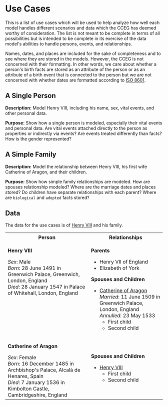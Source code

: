 # Use Cases

This is a list of use cases which will be used to help analyze how well each model
handles different scenarios and data which the CCEG has deemed worthy of consideration.
The list is not meant to be complete in terms of all possibilities but is intended
to be complete in its exercise of the data model's abilities to handle persons, events,
and relationships.

Names, dates, and places are included for the sake of completeness and to see where they are stored in the models. However, the CCEG is not concerned with their formatting. In other words, we care about whether a person's birth facts are stored as an attribute of the person or as an attribute of a birth event that is connected to the person but we are not concerned with whether dates are formatted according to [ISO 8601](http://en.wikipedia.org/wiki/ISO_8601).

## A Single Person

__Description:__ Model Henry VIII, including his name, sex, vital events, and other personal data.

__Purpose:__ Show how a single person is modeled, especially their vital events and personal data. Are vital events attached directly to the person as properties or indirectly via events? Are events treated differently than facts? How is the gender represented?

## A Simple Family

__Description:__ Model the relationship between Henry VIII, his first wife Catherine of Aragon, and their children.

__Purpose:__ Show how simple family relationships are modeled. How are spouses relationship modeled? Where are the marriage dates and places stored? Do children have separate relationships with each parent? Where are `biological` and `adopted` facts stored?

## Data

The data for the use cases is of [Henry VIII](http://en.wikipedia.org/wiki/Henry_VIII_of_England#Marriages_and_issue) and his family.

<table>
  <tr>
    <th>Person</th>
    <th>Relationships</th>
  </tr>
  <tr>
    <td valign="top">
      <a name="henry-viii"></a>
      <p><strong>Henry VIII</strong></p>
      <em>Sex</em>: Male<br>
      <em>Born</em>: 28 June 1491 in Greenwich Palace, Greenwich, London, England<br>
      <em>Died</em>: 28 January 1547 in Palace of Whitehall, London, England
    </td>
    <td>
      <p><strong>Parents</strong></p>
      <ul>
        <li>Henry VII of England</li>
        <li>Elizabeth of York</li>
      </ul>
      <p><strong>Spouses and Children</strong></p>
      <ul>
        <li>
          <a href="#catherine-of-aragon">Catherine of Aragon</a><br>
          <em>Married</em>: 11 June 1509 in Greenwich Palace, London, England<br>
          <em>Annulled</em>: 23 May 1533
          <ul>
            <li>First child</li>
            <li>Second child</li>
          <ul>
        </li>
      </ul>
    </td>
  </tr>
  <tr>
    <td>
      <a name="catherine-of-aragon"></a>
      <p><strong>Catherine of Aragon</strong></p>
      <em>Sex</em>: Female<br>
      <em>Born</em>: 16 December 1485 in Archbishop's Palace, Alcalá de Henares, Spain<br>
      <em>Died</em>: 7 January 1536 in Kimbolton Castle, Cambridgeshire, England
    </td>
    <td>
      <p><strong>Spouses and Children</strong></p>
      <ul>
        <li>
          <a href="henry-viii">Henry VIII</a>
          <ul>
            <li>First child</li>
            <li>Second child</li>
          <ul>
        </li>
      </ul>
    </td>
  </tr>
</table>
